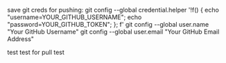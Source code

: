 save git creds for pushing:
git config --global credential.helper '!f() { echo "username=YOUR_GITHUB_USERNAME"; echo "password=YOUR_GITHUB_TOKEN"; }; f'
git config --global user.name "Your GitHub Username"
git config --global user.email "Your GitHub Email Address"


test test for pull
test
